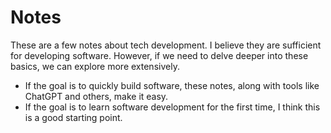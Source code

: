 # Notes

These are a few notes about tech development. I believe they are sufficient for developing software. However, if we need to delve deeper into these basics, we can explore more extensively.

- If the goal is to quickly build software, these notes, along with tools like ChatGPT and others, make it easy.
- If the goal is to learn software development for the first time, I think this is a good starting point.

